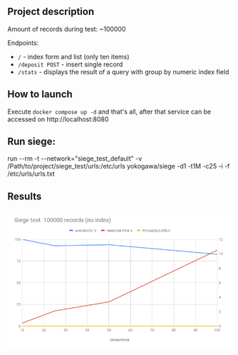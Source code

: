 ## Project description

Amount of records during test: ~100000

Endpoints:

- `/` - index form and list (only ten items)
- `/deposit POST` - insert single record
- `/stats` - displays the result of a query with group by numeric index field  

## How to launch

Execute `docker compose up -d` and that's all, after that service can be accessed on http://localhost:8080

## Run siege:
run --rm -t --network="siege_test_default" -v /Path/to/project/siege_test/urls:/etc/urls yokogawa/siege -d1 -t1M -c25 -i -f /etc/urls/urls.txt

## Results

![Siege test](https://github.com/dariakharlan/siege_test/blob/master/report/chart_100k.png)
